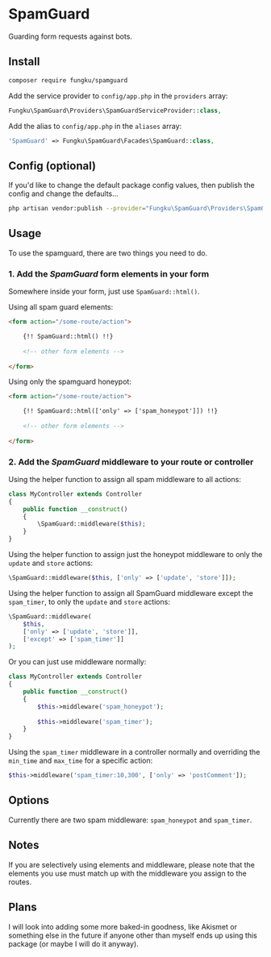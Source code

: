 # SpamGuard

Guarding form requests against bots.


## Install

```bash
composer require fungku/spamguard
```

Add the service provider to `config/app.php` in the `providers` array:

```php
Fungku\SpamGuard\Providers\SpamGuardServiceProvider::class,
```

Add the alias to `config/app.php` in the `aliases` array:

```php
'SpamGuard' => Fungku\SpamGuard\Facades\SpamGuard::class,
```

## Config (optional)

If you'd like to change the default package config values, then publish the config and change the defaults...

```bash
php artisan vendor:publish --provider="Fungku\SpamGuard\Providers\SpamGuardConfigServiceProvider" --tag="config"
```

## Usage

To use the spamguard, there are two things you need to do.

### 1. Add the *SpamGuard* form elements in your form

Somewhere inside your form, just use `SpamGuard::html()`.

Using all spam guard elements:

```html
<form action="/some-route/action">

    {!! SpamGuard::html() !!}
    
    <!-- other form elements -->
    
</form>
```

Using only the spamguard honeypot:

```html
<form action="/some-route/action">

    {!! SpamGuard::html(['only' => ['spam_honeypot']]) !!}
    
    <!-- other form elements -->
    
</form>
```

### 2. Add the *SpamGuard* middleware to your route or controller

Using the helper function to assign all spam middleware to all actions:

```php
class MyController extends Controller
{
    public function __construct()
    {
        \SpamGuard::middleware($this);
    }
}
```

Using the helper function to assign just the honeypot middleware to only the `update` and `store` actions:

```php
\SpamGuard::middleware($this, ['only' => ['update', 'store']]);
```

Using the helper function to assign all SpamGuard middleware except the `spam_timer`,
to only the `update` and `store` actions:

```php
\SpamGuard::middleware(
    $this,
    ['only' => ['update', 'store']],
    ['except' => ['spam_timer']]
);
```

Or you can just use middleware normally:

```php
class MyController extends Controller
{
    public function __construct()
    {
        $this->middleware('spam_honeypot');
        
        $this->middleware('spam_timer');
    }
}
```

Using the `spam_timer` middleware in a controller normally and overriding the `min_time` and `max_time` for a specific action:

```php
$this->middleware('spam_timer:10,300', ['only' => 'postComment']);
```

## Options

Currently there are two spam middleware: `spam_honeypot` and `spam_timer`.

## Notes

If you are selectively using elements and middleware, please note that the elements you use must match up with the
middleware you assign to the routes.

## Plans

I will look into adding some more baked-in goodness, like Akismet or something else in the future if anyone other than
myself ends up using this package (or maybe I will do it anyway).

